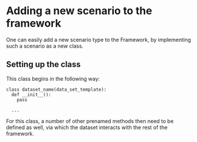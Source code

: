 # Adding a new scenario to the framework
One can easily add a new scenario type to the Framework, by implementing such a scenario as a new class. 

## Setting up the class

This class begins in the following way:
```
class dataset_name(data_set_template):
  def __init__():
    pass

  ...
```

For this class, a number of other prenamed methods then need to be defined as well, via which the dataset interacts with the rest of the framework.

